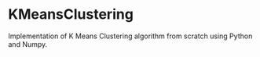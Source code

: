 # KMeansClustering

Implementation of K Means Clustering algorithm from scratch using Python and Numpy. 